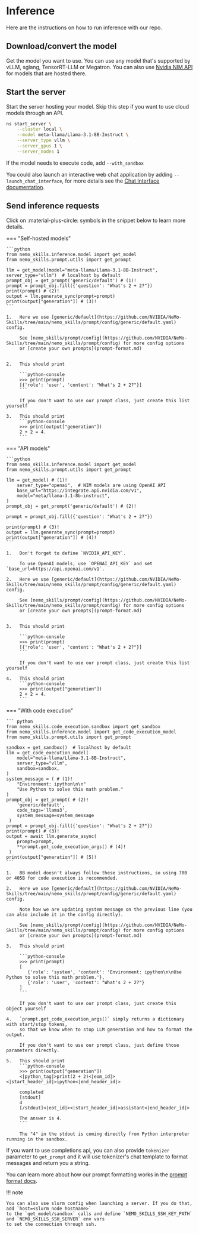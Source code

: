 # Inference

Here are the instructions on how to run inference with our repo.

## Download/convert the model

Get the model you want to use. You can use any model that's supported by vLLM, sglang, TensorRT-LLM or Megatron.
You can also use [Nvidia NIM API](https://www.nvidia.com/en-us/ai/) for models that are hosted there.

## Start the server

Start the server hosting your model. Skip this step if you want to use cloud models through an API.

```bash
ns start_server \
    --cluster local \
    --model meta-llama/Llama-3.1-8B-Instruct \
    --server_type vllm \
    --server_gpus 1 \
    --server_nodes 1
```

If the model needs to execute code, add `--with_sandbox`

You could also launch an interactive web chat application by adding `--launch_chat_interface`, for more details see the [Chat Interface documentation](chat_interface.md).

## Send inference requests

Click on :material-plus-circle: symbols in the snippet below to learn more details.


=== "Self-hosted models"

    ```python
    from nemo_skills.inference.model import get_model
    from nemo_skills.prompt.utils import get_prompt

    llm = get_model(model="meta-llama/Llama-3.1-8B-Instruct", server_type="vllm")  # localhost by default
    prompt_obj = get_prompt('generic/default') # (1)!
    prompt = prompt_obj.fill({'question': "What's 2 + 2?"})
    print(prompt) # (2)!
    output = llm.generate_sync(prompt=prompt)
    print(output["generation"]) # (3)!
    ```

    1.   Here we use [generic/default](https://github.com/NVIDIA/NeMo-Skills/tree/main/nemo_skills/prompt/config/generic/default.yaml) config.

         See [nemo_skills/prompt/config](https://github.com/NVIDIA/NeMo-Skills/tree/main/nemo_skills/prompt/config) for more config options
         or [create your own prompts](prompt-format.md)


    2.   This should print

         ```python-console
         >>> print(prompt)
         [{'role': 'user', 'content': "What's 2 + 2?"}]
         ```

         If you don't want to use our prompt class, just create this list yourself

    3.   This should print
         ```python-console
         >>> print(output["generation"])
         2 + 2 = 4.
         ```

=== "API models"

    ```python
    from nemo_skills.inference.model import get_model
    from nemo_skills.prompt.utils import get_prompt

    llm = get_model( # (1)!
        server_type="openai",  # NIM models are using OpenAI API
        base_url="https://integrate.api.nvidia.com/v1",
        model="meta/llama-3.1-8b-instruct",
    )
    prompt_obj = get_prompt('generic/default') # (2)!

    prompt = prompt_obj.fill({'question': "What's 2 + 2?"})

    print(prompt) # (3)!
    output = llm.generate_sync(prompt=prompt)
    print(output["generation"]) # (4)!
    ```

    1.   Don't forget to define `NVIDIA_API_KEY`.

         To use OpenAI models, use `OPENAI_API_KEY` and set `base_url=https://api.openai.com/v1`.

    2.   Here we use [generic/default](https://github.com/NVIDIA/NeMo-Skills/tree/main/nemo_skills/prompt/config/generic/default.yaml) config.

         See [nemo_skills/prompt/config](https://github.com/NVIDIA/NeMo-Skills/tree/main/nemo_skills/prompt/config) for more config options
         or [create your own prompts](prompt-format.md)


    3.   This should print

         ```python-console
         >>> print(prompt)
         [{'role': 'user', 'content': "What's 2 + 2?"}]
         ```

         If you don't want to use our prompt class, just create this list yourself

    4.   This should print
         ```python-console
         >>> print(output["generation"])
         2 + 2 = 4.
         ```

=== "With code execution"

    ``` python
    from nemo_skills.code_execution.sandbox import get_sandbox
    from nemo_skills.inference.model import get_code_execution_model
    from nemo_skills.prompt.utils import get_prompt

    sandbox = get_sandbox()  # localhost by default
    llm = get_code_execution_model(
        model="meta-llama/Llama-3.1-8B-Instruct",
        server_type="vllm",
        sandbox=sandbox,
    )
    system_message = ( # (1)!
        "Environment: ipython\n\n"
        "Use Python to solve this math problem."
    )
    prompt_obj = get_prompt( # (2)!
        'generic/default',
        code_tags='llama3',
        system_message=system_message
     )
    prompt = prompt_obj.fill({'question': "What's 2 + 2?"})
    print(prompt) # (3)!
    output = await llm.generate_async(
        prompt=prompt,
        **prompt.get_code_execution_args() # (4)!
     )
    print(output["generation"]) # (5)!
    ```

    1.   8B model doesn't always follow these instructions, so using 70B or 405B for code execution is recommended.

    2.   Here we use [generic/default](https://github.com/NVIDIA/NeMo-Skills/tree/main/nemo_skills/prompt/config/generic/default.yaml) config.

         Note how we are updating system message on the previous line (you can also include it in the config directly).

         See [nemo_skills/prompt/config](https://github.com/NVIDIA/NeMo-Skills/tree/main/nemo_skills/prompt/config) for more config options
         or [create your own prompts](prompt-format.md)

    3.   This should print

         ```python-console
         >>> print(prompt)
         [
            {'role': 'system', 'content': 'Environment: ipython\n\nUse Python to solve this math problem.'},
            {'role': 'user', 'content': "What's 2 + 2?"}
         ]
         ```

         If you don't want to use our prompt class, just create this object yourself

    4.   `prompt.get_code_execution_args()` simply returns a dictionary with start/stop tokens,
         so that we know when to stop LLM generation and how to format the output.

         If you don't want to use our prompt class, just define those parameters directly.

    5.   This should print
         ```python-console
         >>> print(output["generation"])
         <|python_tag|>print(2 + 2)<|eom_id|><|start_header_id|>ipython<|end_header_id|>

         completed
         [stdout]
         4
         [/stdout]<|eot_id|><|start_header_id|>assistant<|end_header_id|>

         The answer is 4.
         ```

         The "4" in the stdout is coming directly from Python interpreter running in the sandbox.

If you want to use completions api, you can also provide `tokenizer` parameter to `get_prompt` and it will use
tokenizer's chat template to format messages and return you a string.

You can learn more about how our prompt formatting works in the [prompt format docs](../basics/prompt-format.md).

!!! note

    You can also use slurm config when launching a server. If you do that, add `host=<slurm node hostname>`
    to the `get_model/sandbox` calls and define `NEMO_SKILLS_SSH_KEY_PATH` and `NEMO_SKILLS_SSH_SERVER` env vars
    to set the connection through ssh.